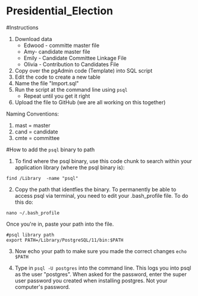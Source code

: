 # Presidential_Election

#Instructions
1. Download data 
    - Edwood - committe master file 
    - Amy- candidate master file 
    - Emily - Candidate Committee Linkage File 
    - Olivia - Contribution to Candidates File 
 2. Copy over the pgAdmin code (Template) into SQL script 
 3. Edit the code to create a new table
 5. Name the file "Import.sql"
 4. Run the script at the command line using `psql`
    - Repeat until you get it right
 6. Upload the file to GitHub (we are all working on this together)

Naming Conventions:
1. mast = master
2. cand = candidate 
3. cmte = committee

#How to add the `psql` binary to path
1. To find where the psql binary, use this code chunk to search within your application library (where the psql binary is):
```{bash, eval=FALSE}
find /Library  -name "psql"
```

2. Copy the path that identfies the binary. To permanently be able to access psql via terminal, you need to edit your .bash_profile file. To do this do:

`nano ~/.bash_profile`

Once you're in, paste your path into the file.

```{bash, eval=FALSE}
#psql library path
export PATH=/Library/PostgreSQL/11/bin:$PATH
```

3. Now echo your path to make sure you made the correct changes
`echo $PATH`

4. Type in `psql -U postgres` into the command line. This logs you into psql as the user "postgres". When asked for the password, enter the super user password you created when installing postgres. Not your computer's password. 



